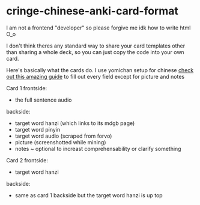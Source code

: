 # cringe-chinese-anki-card-format

I am not a frontend "developer" so please forgive me idk how to write html O_o

I don't think theres any standard way to share your card templates other than sharing a whole deck, so you can just copy the code into your own card. 


Here's basically what the cards do. 
I use yomichan setup for chinese [check out this amazing guide](https://gist.github.com/shoui520/25460fd2e9fb194d3e5152fa2ce42ca2) to fill out every field except for picture and notes 

Card 1
frontside:
- the full sentence audio

backside: 
- target word hanzi (which links to its mdgb page)
- target word pinyin
- target word audio (scraped from forvo)
- picture (screenshotted while mining)
- notes ~ optional to increast comprehensability or clarify something


Card 2
frontside:
- target word hanzi

backside:
- same as card 1 backside but the target word hanzi is up top


